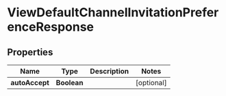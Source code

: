 

# ViewDefaultChannelInvitationPreferenceResponse


## Properties

| Name | Type | Description | Notes |
|------------ | ------------- | ------------- | -------------|
|**autoAccept** | **Boolean** |  |  [optional] |



